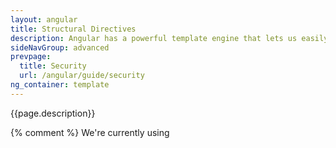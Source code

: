 ```yaml
---
layout: angular
title: Structural Directives
description: Angular has a powerful template engine that lets us easily manipulate the DOM structure of our elements.
sideNavGroup: advanced
prevpage:
  title: Security
  url: /angular/guide/security
ng_container: template
---
```

<!-- FilePath: src/angular/guide/structural-directives.md -->
<?code-excerpt path-base="examples/ng/doc/structural-directives"?>
{{page.description}}

{% comment %}
We're currently using <template> until <ng-container> becomes available;
hence the page variable named `ng_container` set to `template` in the front matter.
Btw, <template> is soon to be renamed <ng-template> in ngTS.
{% endcomment %}

This guide looks at how Angular manipulates the DOM with **structural directives** and
how you can write your own structural directives to do the same thing.

Try the {% example_ref %}.

<div id="definition"></div>
## What are structural directives?

Structural directives are responsible for HTML layout.
They shape or reshape the DOM's _structure_, typically by adding, removing, or manipulating
elements.

As with other directives, you apply a structural directive to a _host element_.
The directive then does whatever it's supposed to do with that host element and its descendents.

Structural directives are easy to recognize.
An asterisk (*) precedes the directive attribute name as in this example.

<?code-excerpt "lib/app_component.html (ngif)"?>
```
  <div *ngIf="hero != null" >{!{hero.name}!}</div>
```

No brackets. No parentheses. Just `*ngIf` set to a string.

You'll learn in this guide that the [asterisk (*) is a convenience notation](#asterisk)
and the string is a [_microsyntax_](#microsyntax) rather than the usual
[template expression](template-syntax#template-expressions).
Angular desugars this notation into a marked-up `<template>` that surrounds the
host element and its descendents.
Each structural directive does something different with that template.

Three of the common, built-in structural directives &mdash; [NgIf](template-syntax#ngIf),
[NgFor](template-syntax#ngFor), and [NgSwitch...](template-syntax#ngSwitch) &mdash; are
described in the [_Template Syntax_](template-syntax) guide and seen in samples throughout the Angular documentation.
Here's an example of them in a template:

<?code-excerpt "lib/app_component.html (built-in)" plaster="none"?>
```
  <div *ngIf="hero != null" >{!{hero.name}!}</div>

  <ul>
    <li *ngFor="let hero of heroes">{!{hero.name}!}</li>
  </ul>

  <div [ngSwitch]="hero?.emotion">
    <happy-hero    *ngSwitchCase="'happy'"    [hero]="hero"></happy-hero>
    <sad-hero      *ngSwitchCase="'sad'"      [hero]="hero"></sad-hero>
    <confused-hero *ngSwitchCase="'confused'" [hero]="hero"></confused-hero>
    <unknown-hero  *ngSwitchDefault           [hero]="hero"></unknown-hero>
  </div>
```

This guide won't repeat how to _use_ them. But it does explain _how they work_
and how to [write your own](#unless) structural directive.

<div class="alert alert-info" markdown="1">
  <h4>Directive spelling</h4>

  Throughout this guide, you'll see a directive spelled in both _UpperCamelCase_ and _lowerCamelCase_.
  Already you've seen `NgIf` and `ngIf`.
  There's a reason. `NgIf` refers to the directive _class_;
  `ngIf` refers to the directive's _attribute name_.

  A directive _class_ is spelled in _UpperCamelCase_ (`NgIf`).
  A directive's _attribute name_ is spelled in _lowerCamelCase_ (`ngIf`).
  The guide refers to the directive _class_ when talking about its properties and what the directive does.
  The guide refers to the _attribute name_ when describing how
  you apply the directive to an element in the HTML template.
</div>

<div class="l-sub-section" markdown="1">
  There are two other kinds of Angular directives, described extensively elsewhere:
  (1)&nbsp;components and (2)&nbsp;attribute directives.

  A *component* manages a region of HTML in the manner of a native HTML element.
  Technically it's a directive with a template.

  An [*attribute* directive](attribute-directives) changes the appearance or behavior
  of an element, component, or another directive.
  For example, the built-in [`NgStyle`](template-syntax#ngStyle) directive
  changes several element styles at the same time.

  You can apply many _attribute_ directives to one host element.
  You can [only apply one](#one-per-element) _structural_ directive to a host element.
</div>

## NgIf case study {#ngIf}

`NgIf` is the simplest structural directive and the easiest to understand.
It takes a boolean expression and makes an entire chunk of the DOM appear or disappear.

<?code-excerpt "lib/app_component.html (ngif-true)"?>
```
  <p *ngIf="true">
    Expression is true and ngIf is true.
    This paragraph is in the DOM.
  </p>
  <p *ngIf="false">
    Expression is false and ngIf is false.
    This paragraph is not in the DOM.
  </p>
```

The `ngIf` directive doesn't hide elements with CSS. It adds and removes them physically from the DOM.
Confirm that fact using browser developer tools to inspect the DOM.

<img class="image-display" src="{% asset_path 'ng/devguide/structural-directives/element-not-in-dom.png' %}" alt="ngIf=false element not in DOM">

The top paragraph is in the DOM. The bottom, disused paragraph is not;
in its place is a comment about "template bindings" (more about that [later](#asterisk)).

When the condition is false, `NgIf` removes its host element from the DOM,
detaches it from DOM events (the attachments that it made),
detaches the component from Angular change detection, and destroys it.
The component and DOM nodes can be garbage-collected and free up memory.

### Why *remove* rather than *hide*?

A directive could hide the unwanted paragraph instead by setting its `display` style to `none`.

<?code-excerpt "lib/app_component.html (display-none)"?>
```
  <p [style.display]="'block'">
    Expression sets display to "block".
    This paragraph is visible.
  </p>
  <p [style.display]="'none'">
    Expression sets display to "none".
    This paragraph is hidden but still in the DOM.
  </p>
```

While invisible, the element remains in the DOM.

<img class="image-display" src="{% asset_path 'ng/devguide/structural-directives/element-display-in-dom.png' %}" alt="hidden element still in DOM">

The difference between hiding and removing doesn't matter for a simple paragraph.
It does matter when the host element is attached to a resource intensive component.
Such a component's behavior continues even when hidden.
The component stays attached to its DOM element. It keeps listening to events.
Angular keeps checking for changes that could affect data bindings.
Whatever the component was doing, it keeps doing.

Although invisible, the component&mdash;and all of its descendant components&mdash;tie up resources.
The performance and memory burden can be substantial, responsiveness can degrade, and the user sees nothing.

On the positive side, showing the element again is quick.
The component's previous state is preserved and ready to display.
The component doesn't re-initialize&mdash;an operation that could be expensive.
So hiding and showing is sometimes the right thing to do.

But in the absence of a compelling reason to keep them around,
your preference should be to remove DOM elements that the user can't see
and recover the unused resources with a structural directive like `NgIf` .

**These same considerations apply to every structural directive, whether built-in or custom.**
Before applying a structural directive, you might want to pause for a moment
to consider the consequences of adding and removing elements and of creating and destroying components.

## The asterisk (*) prefix {#asterisk}

Surely you noticed the asterisk (*) prefix to the directive name
and wondered why it is necessary and what it does.

Here is `*ngIf` displaying the hero's name if `hero` exists.

<?code-excerpt "lib/app_component.html (asterisk)"?>
```
  <div *ngIf="hero != null" >{!{hero.name}!}</div>
```

The asterisk is [syntactic sugar][] for something a bit more complicated.
Internally, Angular desugars it into a [template element][], wrapped around the host element, like this.

<?code-excerpt "lib/app_component.html (ngif-template)"?>
```
  <template [ngIf]="hero != null">
    <div>{!{hero.name}!}</div>
  </template>
```

* The `*ngIf` directive moved to the `<template>` element where it became a property binding,`[ngIf]`.
* The rest of the `<div>`, including its class attribute, moved inside the `<template>` element.

None of these forms are actually rendered.
Only the finished product ends up in the DOM.

<img class="image-display" src="{% asset_path 'ng/devguide/structural-directives/hero-div-in-dom.png' %}" alt="hero div in DOM">

Angular consumed the `<template>` content during its actual rendering and
replaced the `<template>` with a diagnostic comment.

The [NgFor](#ngFor) and [NgSwitch](#ngSwitch) directives follow the same pattern.

## Inside _*ngFor_ {#ngFor}

Angular transforms the `*ngFor` in similar fashion from asterisk (*) syntax through
template _attribute_ to template _element_.

Here's a full-featured app of `NgFor`, written all three ways:

<?code-excerpt "lib/app_component.html (inside-ngfor)" plaster="none"?>
```
  <div *ngFor="let hero of heroes; let i=index; let odd=odd; trackBy: trackByHeroId"
       [class.odd]="odd">
    ({!{i}!}) {!{hero.name}!}
  </div>

  <template ngFor let-hero [ngForOf]="heroes" let-i="index" let-odd="odd"
            [ngForTrackBy]="trackByHeroId">
    <div [class.odd]="odd">({!{i}!}) {!{hero.name}!}</div>
  </template>
```

This is manifestly more complicated than `ngIf` and rightly so.
The `NgFor` directive has more features, both required and optional, than the `NgIf` shown in this guide.
At minimum `NgFor` needs a looping variable (`let hero`) and a list (`heroes`).

You enable these features in the string assigned to `ngFor`, which you write in Angular's [microsyntax](#microsyntax).

<div class="alert alert-info" markdown="1">
  Everything _outside_ the `ngFor` string stays with the host element
  (the `<div>`) as it moves inside the `<template>`.
  In this example, the `[ngClass]="odd"` stays on the `<div>`.
</div>

### Microsyntax

The Angular microsyntax lets you configure a directive in a compact, friendly string.
The microsyntax parser translates that string into attributes on the `<template>`:

* The `let` keyword declares a [_template input variable_](#template-input-variable)
that you reference within the template. The input variables in this example are `hero`, `i`, and `odd`.
The parser translates `let hero`, `let i`, and `let odd` into variables named,
`let-hero`, `let-i`, and `let-odd`.

* The microsyntax parser takes `of` and `trackby`, title-cases them (`of` -> `Of`, `trackBy` -> `TrackBy`),
and prefixes them with the directive's attribute name (`ngFor`), yielding the names `ngForOf` and `ngForTrackBy`.
Those are the names of two `NgFor` _input properties_ .
That's how the directive learns that the list is `heroes` and the track-by function is `trackById`.

* As the `NgFor` directive loops through the list, it sets and resets properties of its own _context_ object.
These properties include `index` and `odd` and a special property named `$implicit`.

* The `let-i` and `let-odd` variables were defined as `let i=index` and `let odd=odd`.
Angular sets them to the current value of the context's `index` and `odd` properties.

* The context property for `let-hero` wasn't specified.
It's intended source is implicit.
Angular sets `let-hero` to the value of the context's `$implicit` property
which `NgFor` has initialized with the hero for the current iteration.

* The [API guide](/api/angular/angular/NgFor-class.html "API: NgFor")
describes additional `NgFor` directive properties and context properties.

These microsyntax mechanisms are available to you when you write your own structural directives.
Studying the source code for `NgIf` and `NgFor` is a great way to learn more.

<div id="template-input-variables"></div>
### Template input variable

A _template input variable_ is a variable whose value you can reference _within_ a single instance of the template.
There are several such variables in this example: `hero`, `i`, and `odd`.
All are preceded by the keyword `let`.

A _template input variable_ is **_not_** the same as a
[template _reference_ variable](template-syntax#ref-vars),
neither _semantically_ nor _syntactically_.

You declare a template _input_ variable using the `let` keyword (`let hero`).
The variable's scope is limited to a _single instance_ of the repeated template.
You can use the same variable name again in the definition of other structural directives.

You declare a template _reference_ variable by prefixing the variable name with `#` (`#var`).
A _reference_ variable refers to its attached element, component or directive.
It can be accessed _anywhere_ in the _entire template_.

Template _input_ and _reference_ variable names have their own namespaces. The `hero` in `let hero` is never the same
variable as the `hero` declared as `#hero`.

<div id="one-per-element"></div>
### One structural directive per host element

Someday you'll want to repeat a block of HTML but only when a particular condition is true.
You'll _try_ to put both an `*ngFor` and an `*ngIf` on the same host element.
Angular won't let you. You may apply only one _structural_ directive to an element.

The reason is simplicity. Structural directives can do complex things with the host element and its descendents.
When two directives lay claim to the same host element, which one takes precedence?
Which should go first, the `NgIf` or the `NgFor`? Can the `NgIf` cancel the effect of the `NgFor`?
If so (and it seems like it should be so), how should Angular generalize the ability to cancel for other structural directives?

There are no easy answers to these questions. Prohibiting multiple structural directives makes them moot.
There's an easy solution for this use case: put the `*ngIf` on a container element that wraps the `*ngFor` element.
One or both elements can be an [`{{page.ng_container}}`](#ngcontainer) so you don't have to introduce extra levels of HTML.

## Inside _NgSwitch_ directives {#ngSwitch}

The Angular _NgSwitch_ is actually a set of cooperating directives: `NgSwitch`, `NgSwitchCase`, and `NgSwitchDefault`.

Here's an example.

<?code-excerpt "lib/app_component.html (ngswitch)"?>
```
  <div [ngSwitch]="hero?.emotion">
    <happy-hero    *ngSwitchCase="'happy'"    [hero]="hero"></happy-hero>
    <sad-hero      *ngSwitchCase="'sad'"      [hero]="hero"></sad-hero>
    <confused-hero *ngSwitchCase="'confused'" [hero]="hero"></confused-hero>
    <unknown-hero  *ngSwitchDefault           [hero]="hero"></unknown-hero>
  </div>
```

<div class="l-sub-section" markdown="1">
  You might come across an `NgSwitchWhen` directive in older code.
  That is the deprecated name for `NgSwitchCase`.
</div>

The switch value assigned to `NgSwitch` (`hero.emotion`) determines which
(if any) of the switch cases are displayed.

`NgSwitch` itself is not a structural directive.
It's an _attribute_ directive that controls the behavior of the other two switch directives.
That's why you write `[ngSwitch]`, never `*ngSwitch`.

`NgSwitchCase` and `NgSwitchDefault` _are_ structural directives.
You attach them to elements using the asterisk (*) prefix notation.
An `NgSwitchCase` displays its host element when its value matches the switch value.
The `NgSwitchDefault` displays its host element when no sibling `NgSwitchCase` matches the switch value.

<div class="l-sub-section" markdown="1">
  The element to which you apply a directive is its _host_ element.
  The `<happy-hero>` is the host element for the happy `*ngSwitchCase`.
  The `<unknown-hero>` is the host element for the `*ngSwitchDefault`.
</div>

As with other structural directives, the `NgSwitchCase` and `NgSwitchDefault`
can be desugared into the `<template>` element form.

<?code-excerpt "lib/app_component.html (ngswitch-template)"?>
```
  <div [ngSwitch]="hero?.emotion">
    <template [ngSwitchCase]="'happy'">
      <happy-hero [hero]="hero"></happy-hero>
    </template>
    <template [ngSwitchCase]="'sad'">
      <sad-hero [hero]="hero"></sad-hero>
    </template>
    <template [ngSwitchCase]="'confused'">
      <confused-hero [hero]="hero"></confused-hero>
    </template >
    <template ngSwitchDefault>
      <unknown-hero [hero]="hero"></unknown-hero>
    </template>
  </div>
```

## Prefer the asterisk (*) syntax  {#prefer-asterisk}

The asterisk (*) syntax is more clear than the other desugared forms.
{%comment%}Use [&lt;ng-container&gt;](#ng-container) when there's no single element to host the directive.{%endcomment%}

While there's rarely a good reason to apply a structural directive in template _attribute_ or _element_ form,
it's still important to know that Angular creates a `<template>` and to understand how it works.
You'll refer to the `<template>` when you [write your own structural directive](#unless).

## The *template* element  {#template}

The HTML 5 [template element][] is a formula for rendering HTML.
It is never displayed directly.
In fact, before rendering the view, Angular _replaces_ the `<template>` and its contents with a comment.

If there is no structural directive and you merely wrap some elements in a `<template>`,
those elements disappear.
That's the fate of the middle "Hip!" in the phrase "Hip! Hip! Hooray!".

<?code-excerpt "lib/app_component.html (template-tag)"?>
```
  <p>Hip!</p>
  <template>
    <p>Hip!</p>
  </template>
  <p>Hooray!</p>
```

Angular erases the middle "Hip!", leaving the cheer a bit less enthusiastic.

<img class="image-display" src="{% asset_path 'ng/devguide/structural-directives/template-rendering.png' %}" width="382" alt="template tag rendering">

A structural directive puts a `<template>` to work
as you'll see when you [write your own structural directive](#unless).

<div id="group-elements"></div>
<div id="ngcontainer"></div>
<div id="ng-container"></div>
## Group sibling elements

There's often a _root_ element that can and should host the structural directive.
The list element (`<li>`) is a typical host element of an `NgFor` repeater.

<?code-excerpt "lib/app_component.html (ngfor-li)"?>
```
  <li *ngFor="let hero of heroes">{!{hero.name}!}</li>
```

When there isn't a host element, you can usually wrap the content in a native HTML container element,
such as a `<div>`, and attach the directive to that wrapper.

<?code-excerpt "lib/app_component.html (ngif)"?>
```
  <div *ngIf="hero != null" >{!{hero.name}!}</div>
```

Introducing another container element&mdash;typically a `<span>` or `<div>`&mdash;to
group the elements under a single _root_ is usually harmless.
_Usually_ ... but not _always_.

The grouping element may break the template appearance because CSS styles
neither expect nor accommodate the new layout.
For example, suppose you have the following paragraph layout.

<?code-excerpt "lib/app_component.html (ngif-span)"?>
```
  <p>
    I turned the corner
    <span *ngIf="hero != null">
      and saw {!{hero.name}!}. I waved
    </span>
    and continued on my way.
  </p>
```

You also have a CSS style rule that happens to apply to a `<span>` within a `<p>`aragraph.

<?code-excerpt "lib/app_component.css (p-span)"?>
```
  p span { color: red; font-size: 70%; }
```

The constructed paragraph renders strangely.

<img class="image-display" src="{% asset_path 'ng/devguide/structural-directives/bad-paragraph.png' %}" alt="spanned paragraph with bad style">

The `p span` style, intended for use elsewhere, was inadvertently applied here.

Another problem: some HTML elements require all immediate children to be of a specific type.
For example, the `<select>` element requires `<option>` children.
You can't wrap the _options_ in a conditional `<div>` or a `<span>`.

When you try this,

<?code-excerpt "lib/app_component.html (select-span)"?>
```
  <div>
    Pick your favorite hero
    (<label><input type="checkbox" checked (change)="showSad = !showSad">show sad</label>)
  </div>
  <select [(ngModel)]="hero">
    <span *ngFor="let h of heroes">
      <span *ngIf="showSad || h.emotion !== 'sad'">
        <option [ngValue]="h">{!{h.name}!} ({!{h.emotion}!})</option>
      </span>
    </span>
  </select>
```

the drop down is empty.

<img class="image-display" src="{% asset_path 'ng/devguide/structural-directives/bad-select.png' %}" alt="spanned options don't work">

The browser won't display an `<option>` within a `<span>`.

### *{{page.ng_container}}* to the rescue

The Angular `<{{page.ng_container}}>` is a grouping element that doesn't interfere with styles or layout
because Angular _doesn't put it in the DOM_.

Here's the conditional paragraph again, this time using `<{{page.ng_container}}>`.

<?code-excerpt "lib/app_component.html (ngif-ngcontainer)"?>
```
  <p>
    I turned the corner
    <template [ngIf]="hero != null">
      and saw {!{hero.name}!}. I waved
    </template>
    and continued on my way. [template]
  </p>
```

It renders properly. Notice the use of a desugared form of [NgIf](#ngIf).

<img class="image-display" src="{% asset_path 'ng/devguide/structural-directives/good-paragraph.png' %}" alt="ngcontainer paragraph with proper style">

Now conditionally exclude a _select_ `<option>` with `<{{page.ng_container}}>`.

<?code-excerpt "lib/app_component.html (select-ngcontainer)"?>
```
  <div>
    Pick your favorite hero 2
    (<label><input type="checkbox" checked (change)="showSad = !showSad">show sad</label>)
  </div>
  <select [(ngModel)]="hero">
    <template ngFor let-h [ngForOf]="heroes">
      <template [ngIf]="showSad || h.emotion !== 'sad'">
        <option [ngValue]="h">{!{h.name}!} ({!{h.emotion}!})</option>
      </template>
    </template>
  </select>
```

The drop down works properly.

<img class="image-display" src="{% asset_path 'ng/devguide/structural-directives/select-ngcontainer-anim.gif' %}" alt="ngcontainer options work properly">

The `<{{page.ng_container}}>` is a syntax element recognized by the Angular parser.
It's not a directive, component, class, or interface.
It's more like the curly braces in a Dart `if`-block:

```dart
if (someCondition) {
  statement1;
  statement2;
  statement3;
}
```

Without those braces, Dart would only execute the first statement
when you intend to conditionally execute all of them as a single block.
The `<{{page.ng_container}}>` satisfies a similar need in Angular templates.

## Write a structural directive {#unless}

In this section, you write an `UnlessDirective` structural directive
that does the opposite of `NgIf`.
`NgIf` displays the template content when the condition is `true`.
`UnlessDirective` displays the content when the condition is ***false***.

<?code-excerpt "lib/app_component.html (myUnless-1)"?>
```
  <p *myUnless="condition">Show this sentence unless the condition is true.</p>
```

Creating a directive is similar to creating a component.
Here's how you might begin:

<?code-excerpt "lib/src/unless_directive.dart (skeleton)" plaster="none" title?>
```
  import 'package:angular/angular.dart';

  @Directive(selector: '[myUnless]')
  class UnlessDirective {
  }
```

The directive's _selector_ is typically the directive's **attribute name** in square brackets, `[myUnless]`.
The brackets define a CSS
<a href="https://developer.mozilla.org/en-US/docs/Web/CSS/Attribute_selectors" target="_blank" rel="noopener" title="MDN: Attribute selectors">attribute selector</a>.

The directive _attribute name_ should be spelled in _lowerCamelCase_ and begin with a prefix.
Don't use `ng`. That prefix belongs to Angular.
Pick something short that fits you or your company.
In this example, the prefix is `my`.

The directive _class_ name ends in `Directive`.
Angular's own directives do not.

### _TemplateRef_ and _ViewContainerRef_

A simple structural directive like this one creates an
[_embedded view_](/api/angular/angular/EmbeddedViewRef-class.html "API: EmbeddedViewRef")
from the Angular-generated `<template>` and inserts that view in a
[_view container_](/api/angular/angular/ViewContainerRef-class.html "API: ViewContainerRef")
adjacent to the directive's original `<p>` host element.

You'll acquire the `<template>` contents with a
[`TemplateRef`](/api/angular/angular/TemplateRef-class.html "API: TemplateRef")
and access the _view container_ through a
[`ViewContainerRef`](/api/angular/angular/ViewContainerRef-class.html "API: ViewContainerRef").

You inject both in the directive constructor as private variables of the class.

<?code-excerpt "lib/src/unless_directive.dart (ctor)"?>
```
  TemplateRef _templateRef;
  ViewContainerRef _viewContainer;

  UnlessDirective(this._templateRef, this._viewContainer);
```

### The _myUnless_ property

The directive consumer expects to bind a true/false condition to `[myUnless]`.
That means the directive needs a `myUnless` property, decorated with `@Input`

<div class="l-sub-section" markdown="1">
  Read about `@Input` in the [_Template Syntax_](template-syntax#inputs-outputs) guide.
</div>

<?code-excerpt "lib/src/unless_directive.dart (set)"?>
```
  @Input()
  set myUnless(bool condition) {
    if (!condition && !_hasView) {
      _viewContainer.createEmbeddedView(_templateRef);
      _hasView = true;
    } else if (condition && _hasView) {
      _viewContainer.clear();
      _hasView = false;
    }
  }
```

Angular sets the  `myUnless` property whenever the value of the condition changes.
Because the `myUnless` property does work, it needs a setter.

* If the condition is false and the view hasn't been created previously,
tell the _view container_ to create the _embedded view_ from the template.

* If the condition is true and the view is currently displayed,
clear the container which also destroys the view.

Nobody reads the `myUnless` property so it doesn't need a getter.

The completed directive code looks like this:

<?code-excerpt "lib/src/unless_directive.dart (excerpt)" region="no-docs" plaster="none" title?>
```
  import 'package:angular/angular.dart';

  @Directive(selector: '[myUnless]')
  class UnlessDirective {
    bool _hasView = false;

    TemplateRef _templateRef;
    ViewContainerRef _viewContainer;

    UnlessDirective(this._templateRef, this._viewContainer);

    @Input()
    set myUnless(bool condition) {
      if (!condition && !_hasView) {
        _viewContainer.createEmbeddedView(_templateRef);
        _hasView = true;
      } else if (condition && _hasView) {
        _viewContainer.clear();
        _hasView = false;
      }
    }
  }
```

Add this directive to the `directives` list of the AppComponent.

Then create some HTML to try it.

<?code-excerpt "lib/app_component.html (myUnless)"?>
```
  <p *myUnless="condition" class="unless a">
    (A) This paragraph is displayed because the condition is false.
  </p>

  <p *myUnless="!condition" class="unless b">
    (B) Although the condition is true,
    this paragraph is displayed because myUnless is set to false.
  </p>
```

When the `condition` is false, the top (A) paragraph appears and the bottom (B) paragraph disappears.
When the `condition` is true, the top (A) paragraph is removed and the bottom (B) paragraph appears.

<img class="image-display" src="{% asset_path 'ng/devguide/structural-directives/unless-anim.gif' %}" alt="UnlessDirective in action">

## Summary

You can both try and download the source code for this guide in the {% example_ref %}.

Here is the source under the `lib` folder.

<code-tabs>
  <?code-pane "lib/app_component.dart" linenums?>
  <?code-pane "lib/app_component.html" linenums?>
  <?code-pane "lib/app_component.css" linenums?>
  <?code-pane "lib/src/hero.dart" linenums?>
  <?code-pane "lib/src/hero_switch_components.dart" linenums?>
  <?code-pane "lib/src/unless_directive.dart" linenums?>
</code-tabs>

You learned

* that structural directives manipulate HTML layout.
* to use [`<{{page.ng_container}}>`](#ngcontainer) as a grouping element when there is no suitable host element.
* that the Angular desugars [asterisk (*) syntax](#asterisk) into a `<template>`.
* how that works for the `NgIf`, `NgFor` and `NgSwitch` built-in directives.
* about the [_microsyntax_](#microsyntax) that expands into a [`<template>`](#template).
* to write a [custom structural directive](#unless), `UnlessDirective`.

[syntactic sugar]: https://en.wikipedia.org/wiki/Syntactic_sugar
[template element]: https://developer.mozilla.org/en-US/docs/Web/HTML/Element/template

